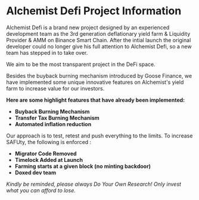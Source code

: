 # Alchemist Defi Project Information

Alchemist Defi is a brand new project designed by an experienced development team as the 3rd generation deflationary yield farm & Liquidity Provider & AMM on Binance Smart Chain. After the intial launch the original developer could no longer give his full attention to Alchemist Defi, so a new team has stepped in to take over. 

We aim to be the most transparent project in the DeFi space. 

Besides the buyback burning mechanism introduced by Goose Finance, we have implemented some unique innovative features on Alchemist's yield farm to increase value for our investors.

**Here are some highlight features that have already been implemented:**

* **Buyback Burning Mechanism**
* **Transfer Tax Burning Mechanism**
* **Automated inflation reduction**

Our approach is to test, retest and push everything to the limits. To increase SAFUty, the following is enforced :

* **Migrator Code Removed**
* **Timelock Added at Launch**
* **Farming starts at a given block \(no minting backdoor\)**
* **Doxed dev team**

_Kindly be reminded, please always Do Your Own Research! Only invest what you can afford to lose._

